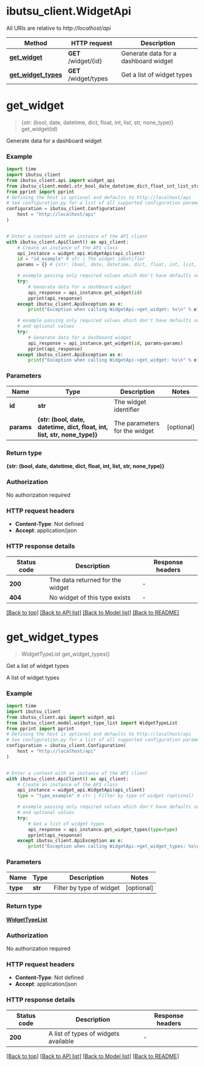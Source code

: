 # ibutsu_client.WidgetApi

All URIs are relative to *http://localhost/api*

Method | HTTP request | Description
------------- | ------------- | -------------
[**get_widget**](WidgetApi.md#get_widget) | **GET** /widget/{id} | Generate data for a dashboard widget
[**get_widget_types**](WidgetApi.md#get_widget_types) | **GET** /widget/types | Get a list of widget types


# **get_widget**
> {str: (bool, date, datetime, dict, float, int, list, str, none_type)} get_widget(id)

Generate data for a dashboard widget

### Example

```python
import time
import ibutsu_client
from ibutsu_client.api import widget_api
from ibutsu_client.model.str_bool_date_datetime_dict_float_int_list_str_none_type import StrBoolDateDatetimeDictFloatIntListStrNoneType
from pprint import pprint
# Defining the host is optional and defaults to http://localhost/api
# See configuration.py for a list of all supported configuration parameters.
configuration = ibutsu_client.Configuration(
    host = "http://localhost/api"
)


# Enter a context with an instance of the API client
with ibutsu_client.ApiClient() as api_client:
    # Create an instance of the API class
    api_instance = widget_api.WidgetApi(api_client)
    id = "id_example" # str | The widget identifier
    params = {} # {str: (bool, date, datetime, dict, float, int, list, str, none_type)} | The parameters for the widget (optional)

    # example passing only required values which don't have defaults set
    try:
        # Generate data for a dashboard widget
        api_response = api_instance.get_widget(id)
        pprint(api_response)
    except ibutsu_client.ApiException as e:
        print("Exception when calling WidgetApi->get_widget: %s\n" % e)

    # example passing only required values which don't have defaults set
    # and optional values
    try:
        # Generate data for a dashboard widget
        api_response = api_instance.get_widget(id, params=params)
        pprint(api_response)
    except ibutsu_client.ApiException as e:
        print("Exception when calling WidgetApi->get_widget: %s\n" % e)
```

### Parameters

Name | Type | Description  | Notes
------------- | ------------- | ------------- | -------------
 **id** | **str**| The widget identifier |
 **params** | **{str: (bool, date, datetime, dict, float, int, list, str, none_type)}**| The parameters for the widget | [optional]

### Return type

**{str: (bool, date, datetime, dict, float, int, list, str, none_type)}**

### Authorization

No authorization required

### HTTP request headers

 - **Content-Type**: Not defined
 - **Accept**: application/json

### HTTP response details
| Status code | Description | Response headers |
|-------------|-------------|------------------|
**200** | The data returned for the widget |  -  |
**404** | No widget of this type exists |  -  |

[[Back to top]](#) [[Back to API list]](../README.md#documentation-for-api-endpoints) [[Back to Model list]](../README.md#documentation-for-models) [[Back to README]](../README.md)

# **get_widget_types**
> WidgetTypeList get_widget_types()

Get a list of widget types

A list of widget types

### Example

```python
import time
import ibutsu_client
from ibutsu_client.api import widget_api
from ibutsu_client.model.widget_type_list import WidgetTypeList
from pprint import pprint
# Defining the host is optional and defaults to http://localhost/api
# See configuration.py for a list of all supported configuration parameters.
configuration = ibutsu_client.Configuration(
    host = "http://localhost/api"
)


# Enter a context with an instance of the API client
with ibutsu_client.ApiClient() as api_client:
    # Create an instance of the API class
    api_instance = widget_api.WidgetApi(api_client)
    type = "type_example" # str | Filter by type of widget (optional)

    # example passing only required values which don't have defaults set
    # and optional values
    try:
        # Get a list of widget types
        api_response = api_instance.get_widget_types(type=type)
        pprint(api_response)
    except ibutsu_client.ApiException as e:
        print("Exception when calling WidgetApi->get_widget_types: %s\n" % e)
```

### Parameters

Name | Type | Description  | Notes
------------- | ------------- | ------------- | -------------
 **type** | **str**| Filter by type of widget | [optional]

### Return type

[**WidgetTypeList**](WidgetTypeList.md)

### Authorization

No authorization required

### HTTP request headers

 - **Content-Type**: Not defined
 - **Accept**: application/json

### HTTP response details
| Status code | Description | Response headers |
|-------------|-------------|------------------|
**200** | A list of types of widgets available |  -  |

[[Back to top]](#) [[Back to API list]](../README.md#documentation-for-api-endpoints) [[Back to Model list]](../README.md#documentation-for-models) [[Back to README]](../README.md)

